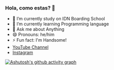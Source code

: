 ### Hola, como estas? 👋


- 🔭 I’m currently study on IDN Boarding School
- 🌱 I’m currently learning Programming language 
- 💬 Ask me about Anything 
- 😄 Pronouns: he/him
- ⚡ Fun fact: I'm Handsome!
- [YouTube Channel](https://www.youtube.com/channel/UCw6ydyTEFjMn9c02GAUa0iA/featured)
- [Instagram](instagram.com/rafif.06)


[![Ashutosh's github activity graph](https://activity-graph.herokuapp.com/graph?username=MuhammadRafif06&bg_color=000000&color=ffffff&line=ffffff&point=adadad&area=true&hide_border=true)](https://github.com/ashutosh00710/github-readme-activity-graph)


